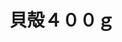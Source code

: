 ---
title: 貝殻４００ｇ
description: 
lang: ja
layout: product-page
id: prod_DdbXdLHl9bRTse
priority: 16
説明: 
価格: 800
在庫: 5
---